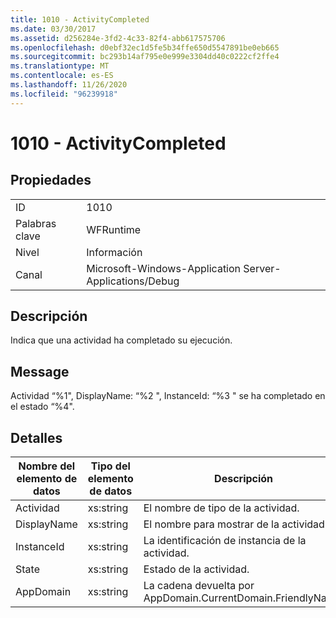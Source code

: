 ```yaml
---
title: 1010 - ActivityCompleted
ms.date: 03/30/2017
ms.assetid: d256284e-3fd2-4c33-82f4-abb617575706
ms.openlocfilehash: d0ebf32ec1d5fe5b34ffe650d5547891be0eb665
ms.sourcegitcommit: bc293b14af795e0e999e3304dd40c0222cf2ffe4
ms.translationtype: MT
ms.contentlocale: es-ES
ms.lasthandoff: 11/26/2020
ms.locfileid: "96239918"
---
```

# <a name="1010---activitycompleted"></a>1010 - ActivityCompleted

## <a name="properties"></a>Propiedades  
  
|||  
|-|-|  
|ID|1010|  
|Palabras clave|WFRuntime|  
|Nivel|Información|  
|Canal|Microsoft-Windows-Application Server-Applications/Debug|  
  
## <a name="description"></a>Descripción  

 Indica que una actividad ha completado su ejecución.  
  
## <a name="message"></a>Message  

 Actividad “%1", DisplayName: “%2 ", InstanceId: “%3 " se ha completado en el estado “%4".  
  
## <a name="details"></a>Detalles  
  
|Nombre del elemento de datos|Tipo del elemento de datos|Descripción|  
|--------------------|--------------------|-----------------|  
|Actividad|xs:string|El nombre de tipo de la actividad.|  
|DisplayName|xs:string|El nombre para mostrar de la actividad.|  
|InstanceId|xs:string|La identificación de instancia de la actividad.|  
|State|xs:string|Estado de la actividad.|  
|AppDomain|xs:string|La cadena devuelta por AppDomain.CurrentDomain.FriendlyName.|
